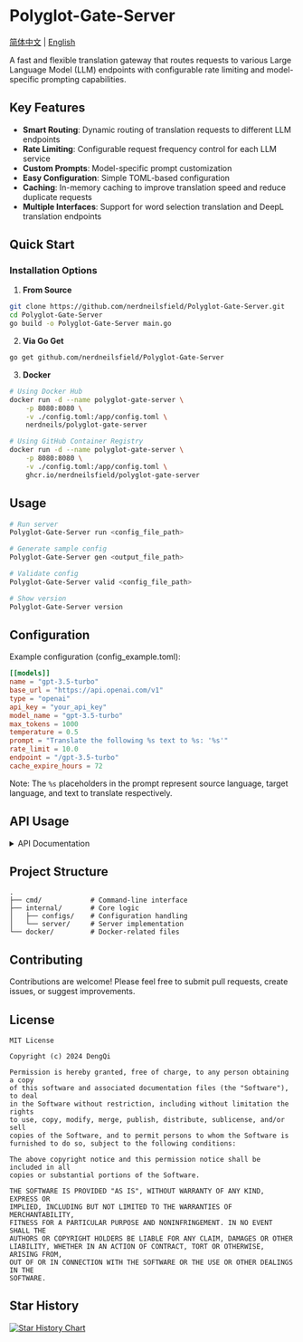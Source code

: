 # Polyglot-Gate-Server

[简体中文](README_ZH.md) | [English](README.md)

A fast and flexible translation gateway that routes requests to various Large Language Model (LLM) endpoints with configurable rate limiting and model-specific prompting capabilities.

## Key Features

- **Smart Routing**: Dynamic routing of translation requests to different LLM endpoints
- **Rate Limiting**: Configurable request frequency control for each LLM service
- **Custom Prompts**: Model-specific prompt customization
- **Easy Configuration**: Simple TOML-based configuration
- **Caching**: In-memory caching to improve translation speed and reduce duplicate requests
- **Multiple Interfaces**: Support for word selection translation and DeepL translation endpoints

## Quick Start

### Installation Options

1. **From Source**
```bash
git clone https://github.com/nerdneilsfield/Polyglot-Gate-Server.git
cd Polyglot-Gate-Server
go build -o Polyglot-Gate-Server main.go
```

2. **Via Go Get**
```bash
go get github.com/nerdneilsfield/Polyglot-Gate-Server
```

3. **Docker**
```bash
# Using Docker Hub
docker run -d --name polyglot-gate-server \
    -p 8080:8080 \
    -v ./config.toml:/app/config.toml \
    nerdneils/polyglot-gate-server

# Using GitHub Container Registry
docker run -d --name polyglot-gate-server \
    -p 8080:8080 \
    -v ./config.toml:/app/config.toml \
    ghcr.io/nerdneilsfield/polyglot-gate-server
```

## Usage

```bash
# Run server
Polyglot-Gate-Server run <config_file_path>

# Generate sample config
Polyglot-Gate-Server gen <output_file_path>

# Validate config
Polyglot-Gate-Server valid <config_file_path>

# Show version
Polyglot-Gate-Server version
```

## Configuration

Example configuration (config_example.toml):

```toml
[[models]]
name = "gpt-3.5-turbo"
base_url = "https://api.openai.com/v1"
type = "openai"
api_key = "your_api_key"
model_name = "gpt-3.5-turbo"
max_tokens = 1000
temperature = 0.5
prompt = "Translate the following %s text to %s: '%s'"
rate_limit = 10.0
endpoint = "/gpt-3.5-turbo"
cache_expire_hours = 72
```

Note: The `%s` placeholders in the prompt represent source language, target language, and text to translate respectively.

## API Usage

<details>
<summary>API Documentation</summary>

### `GET /api/v1/models` Returns a list of all supported models. Uses `Bearer Token` authentication.

Response:

```json
{
  "models_by_endpoint": [
    "/gpt-3.5-turbo"
  ],
  "models_by_name": [
    "gpt-3.5-turbo"
  ]
}
```

### `POST /api/v1/translate` Translates content. Uses `Bearer Token` authentication.

Request:

```json
{
  "text": "Hello, world!",
  "from": "English",
  "to": "中文(简体)",
  "model_name": "gpt-3.5-turbo",
  "force_refresh": false
}
```

Response:

```json
{
  "translated_text": "你好，世界！"
}
```

When `force_refresh` is set to `true`, it will force refresh the cache.

### `POST /api/v1/models/[endpoint]` Translates content. Uses `Bearer Token` authentication.

Request:

```json
{
  "text": "Hello, world!",
  "from": "English",
  "to": "中文(简体)",
  "model_name": "gpt-3.5-turbo",
  "force_refresh": false
}
```

Response:

```json
{
  "translated_text": "你好，世界！"
}
```

When `force_refresh` is set to `true`, it will force refresh the cache.

### `POST /api/hcfy` Selection translation. No authentication required.

Request:

```json
{
  "name": "gpt-3.5-turbo",
  "text": "Hello, world!",
  "destination": ["中文(简体)", "English"],
  "source": "auto"
}
```

Response:

```json
{
  "text": "你好，世界！",
  "from": "English",
  "to": "中文(简体)",
  "result": ["你好，世界！"]
}
```

### `POST /api/deepl/[endpoint]` Translates content using DeepL. No authentication required.

Request:

```json
{
  "text": "Hello, world!",
  "source_lang": "auto",
  "target_lang": "ZH"
}
```

Response:

```json
{
  "code": 200,
  "msg": "success",
  "data": "你好，世界！",
  "source_lang": "auto",
  "target_lang": "ZH",
  "alternatives": []
}
```
</details>


## Project Structure

```
.
├── cmd/            # Command-line interface
├── internal/       # Core logic
│   ├── configs/    # Configuration handling
│   └── server/     # Server implementation
└── docker/         # Docker-related files
```

## Contributing

Contributions are welcome! Please feel free to submit pull requests, create issues, or suggest improvements.

## License
```
MIT License

Copyright (c) 2024 DengQi

Permission is hereby granted, free of charge, to any person obtaining a copy
of this software and associated documentation files (the "Software"), to deal
in the Software without restriction, including without limitation the rights
to use, copy, modify, merge, publish, distribute, sublicense, and/or sell
copies of the Software, and to permit persons to whom the Software is
furnished to do so, subject to the following conditions:

The above copyright notice and this permission notice shall be included in all
copies or substantial portions of the Software.

THE SOFTWARE IS PROVIDED "AS IS", WITHOUT WARRANTY OF ANY KIND, EXPRESS OR
IMPLIED, INCLUDING BUT NOT LIMITED TO THE WARRANTIES OF MERCHANTABILITY,
FITNESS FOR A PARTICULAR PURPOSE AND NONINFRINGEMENT. IN NO EVENT SHALL THE
AUTHORS OR COPYRIGHT HOLDERS BE LIABLE FOR ANY CLAIM, DAMAGES OR OTHER
LIABILITY, WHETHER IN AN ACTION OF CONTRACT, TORT OR OTHERWISE, ARISING FROM,
OUT OF OR IN CONNECTION WITH THE SOFTWARE OR THE USE OR OTHER DEALINGS IN THE
SOFTWARE.
```

## Star History

[![Star History Chart](https://api.star-history.com/svg?repos=nerdneilsfield/Polyglot-Gate-Server&type=Date)](https://star-history.com/#nerdneilsfield/Polyglot-Gate-Server&Date)
